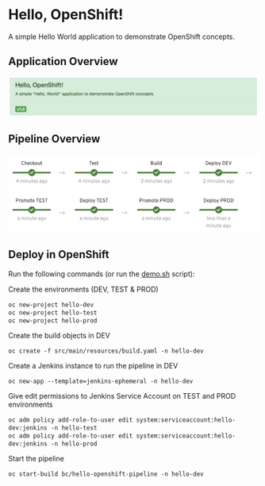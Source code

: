 # Hello, OpenShift!

A simple Hello World application to demonstrate OpenShift concepts.

## Application Overview

![Pipeline](src/main/resources/images/application.png)

## Pipeline Overview

![Pipeline](src/main/resources/images/pipeline.png)

## Deploy in OpenShift

Run the following commands (or run the [demo.sh](demo.sh) script):

Create the environments (DEV, TEST & PROD)

    oc new-project hello-dev
    oc new-project hello-test
    oc new-project hello-prod

Create the build objects in DEV

    oc create -f src/main/resources/build.yaml -n hello-dev

Create a Jenkins instance to run the pipeline in DEV

    oc new-app --template=jenkins-ephemeral -n hello-dev

Give edit permissions to Jenkins Service Account on TEST and PROD environments 

    oc adm policy add-role-to-user edit system:serviceaccount:hello-dev:jenkins -n hello-test
    oc adm policy add-role-to-user edit system:serviceaccount:hello-dev:jenkins -n hello-prod

Start the pipeline

    oc start-build bc/hello-openshift-pipeline -n hello-dev

